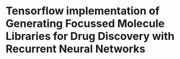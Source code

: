 # Tensorflow implementation of Generating Focussed Molecule Libraries for Drug Discovery with Recurrent Neural Networks
